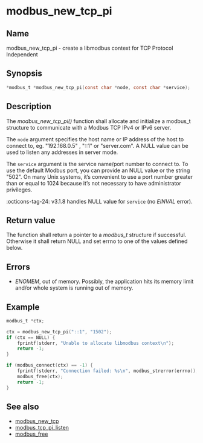 # modbus_new_tcp_pi

## Name

modbus_new_tcp_pi - create a libmodbus context for TCP Protocol Independent

## Synopsis

```c
*modbus_t *modbus_new_tcp_pi(const char *node, const char *service);
```

## Description

The *modbus_new_tcp_pi()* function shall allocate and initialize a modbus_t
structure to communicate with a Modbus TCP IPv4 or IPv6 server.

The `node` argument specifies the host name or IP address of the host to connect
to, eg. "192.168.0.5" , "::1" or "server.com". A NULL value can be used to
listen any addresses in server mode.

The `service` argument is the service name/port number to connect to. To use the
default Modbus port, you can provide an NULL value or the string "502". On many
Unix systems, it’s convenient to use a port number greater than or equal to 1024
because it’s not necessary to have administrator privileges.

:octicons-tag-24: v3.1.8 handles NULL value for `service` (no *EINVAL* error).

## Return value

The function shall return a pointer to a *modbus_t* structure if
successful. Otherwise it shall return NULL and set errno to one of the values
defined below.

## Errors

- *ENOMEM*, out of memory. Possibly, the application hits its memory limit
  and/or whole system is running out of memory.

## Example

```c
modbus_t *ctx;

ctx = modbus_new_tcp_pi("::1", "1502");
if (ctx == NULL) {
    fprintf(stderr, "Unable to allocate libmodbus context\n");
    return -1;
}

if (modbus_connect(ctx) == -1) {
    fprintf(stderr, "Connection failed: %s\n", modbus_strerror(errno));
    modbus_free(ctx);
    return -1;
}
```

## See also

- [modbus_new_tcp](modbus_new_tcp)
- [modbus_tcp_pi_listen](modbus_tcp_pi_listen)
- [modbus_free](modbus_free)
